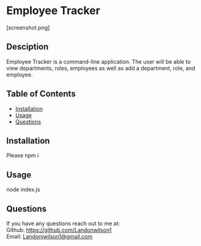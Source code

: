 # Employee Tracker

  [screenshot.png]

  ## Desciption 
  Employee Tracker is a command-line application. The user will be able to view departments, roles, employees as well as add a department, role, and employee.

  ## Table of Contents
  - [Installation](#installation)
  - [Usage](#usage)
  - [Questions](#questions) 

  ## Installation 
  Please npm i

  ## Usage 
  node index.js
  

  ## Questions 
  If you have any questions reach out to me at: </br>
  Github: https://github.com/Landonwilson1 </br>
  Email: Landonjwilson1@gmail.com
